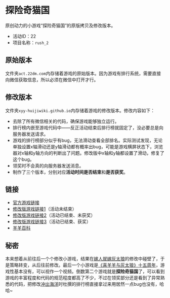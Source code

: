 # 探险奇猫国
原创动力的小游戏“探险奇猫国”的原版拷贝及修改版本。
- 活动ID：22
- 项目名称：`rush_2`

## 原始版本
文件夹`act.22dm.com`内存储着游戏的原始版本。因为游戏有排行系统，需要直接向微信获取信息，所以必须在微信中打开才行。

## 修改版本
文件夹`xyy-huijiwiki.github.io`内存储着游戏的修改版本。修改内容如下：
- 去除了所有微信相关的代码，确保游戏能够独立运行。
- 排行榜内嵌至游戏代码中——反正活动结束后排行榜就固定了，没必要总是向服务器发送请求。
- 游戏的排行榜部分似乎有bug，无法滑动查看全部排名。实际测试发现，无论单独设置x轴滑动还是y轴滑动都有概率出bug，可能是游戏横屏状态下，浏览器对x轴和y轴方向的判断出了问题。修改版中x轴和y轴都设置了滑动，修复了这个bug。
- 领奖时不会真的向服务器发送消息。
- 制作了三个版本，分别对应**活动时间是否结束**和**是否获奖**。

## 链接
- [官方游戏链接](http://act.22dm.com/act/h5/rush_2)
- [修改版游戏链接1](https://xyy-huijiwiki.github.io/22dm-act/xyy-huijiwiki.github.io/act/h5/rush_2/index.html)（活动未结束）
- [修改版游戏链接2](https://xyy-huijiwiki.github.io/22dm-act/xyy-huijiwiki.github.io/act/h5/rush_2/index2.html)（活动已结束、未获奖）
- [修改版游戏链接3](https://xyy-huijiwiki.github.io/22dm-act/xyy-huijiwiki.github.io/act/h5/rush_2/index3.html)（活动已结束、获奖）
- [羊羊百科](https://xyy.huijiwiki.com/wiki/探险奇猫国)

## 秘密
本来想着从前往后一个个修改小游戏，结果在[嫁人就嫁灰太狼](https://github.com/XYY-huijiwiki/love)的修改中碰壁了，于是策略转变，从后往前修改。最后一个小游戏是[《喜羊羊与灰太狼》十五周年](https://github.com/XYY-huijiwiki/15th)，游戏性基本没有，可以视作一个视频。倒数第二个游戏就是**探险奇猫国**了，可以看到游戏的丰富程度和代码的规范程度都高了不少，不过在领奖部分还是看到了异常熟悉的代码，把修改[冲出海洋](https://github.com/XYY-huijiwiki/deep)时杜撰的排行榜直接拿过来用居然一点bug也没有，哈哈~

